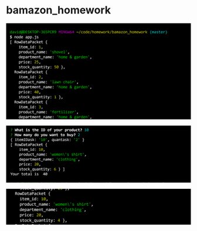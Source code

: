 # bamazon_homework
![Image](https://github.com/DavidNoble007/bamazon_homework/blob/master/images/bamazon%201.PNG)

![Image](https://github.com/DavidNoble007/bamazon_homework/blob/master/images/bamazon%202.PNG)

![Image](https://github.com/DavidNoble007/bamazon_homework/blob/master/images/bamazon%20quant%20updated.PNG)


